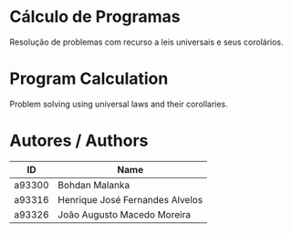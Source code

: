 # Cálculo de Programas
Resolução de problemas com recurso a leis universais e seus corolários.

# Program Calculation
Problem solving using universal laws and their corollaries.

# Autores / Authors
| ID | Name |
|----|------|
| a93300 | Bohdan Malanka |
| a93316 | Henrique José Fernandes Alvelos |
| a93326 | João Augusto Macedo Moreira |